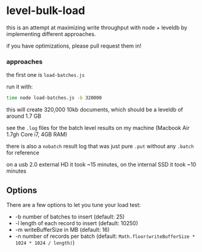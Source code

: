 # level-bulk-load

this is an attempt at maximizing write throughput with node + leveldb by implementing different approaches.

if you have optimizations, please pull request them in!

### approaches

the first one is `load-batches.js`

run it with:

```sh
time node load-batches.js -b 320000
```

this will create 320,000 10kb documents, which should be a leveldb of around 1.7 GB

see the `.log` files for the batch level results on my machine (Macbook Air 1.7gh Core i7, 4GB RAM)

there is also a `nobatch` result log that was just pure `.put` without any `.batch` for reference

on a usb 2.0 external HD it took ~15 minutes, on the internal SSD it took ~10 minutes

Options
---

There are a few options to let you tune your load test:

  * -b number of batches to insert (default: 25)
  * -l length of each record to insert (default: 10250)
  * -m writeBufferSize in MB (default: 16)
  * -n number of records per batch (default: `Math.floor(writeBufferSize * 1024 * 1024 / length)`)
